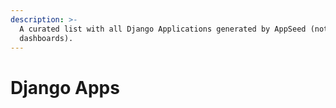 ```yaml
---
description: >-
  A curated list with all Django Applications generated by AppSeed (not
  dashboards).
---
```


# Django Apps

